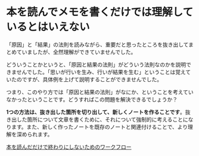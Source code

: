 # 本を読んでメモを書くだけでは理解しているとはいえない

「原因」と「結果」の法則を読みながら、重要だと思ったところを抜き出してまとめていましたが、全然理解ができていませんでした。

どういうことかというと、「原因と結果の法則」がどういう法則なのかを説明できませんでした。「思いが行いを生み、行いが結果を生む」ということは覚えていたのですが、具体例を上げて説明することができませんでした。

つまり、このやり方では「原因と結果の法則」がなにか、ということを考えていなかったということです。どうすればこの問題を解決できるでしょうか？

**1つの方法は、抜き出した箇所を切り出して、新しくノートを作ることです**。抜き出した箇所について文章を書くために、それについて強制的に考えることになります。また、新しく作ったノートを既存のノートと関連付けることで、より理解を深められます。

[本を読んだだけで終わりにしないためのワークフロー](本を読んだだけで終わりにしないためのワークフロー.md)